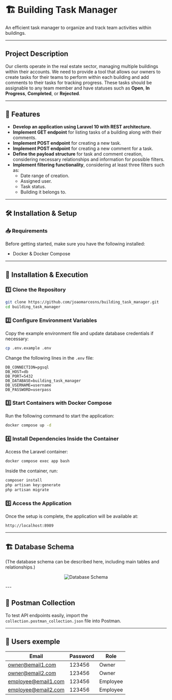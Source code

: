# 🏗️ Building Task Manager

An efficient task manager to organize and track team activities within buildings.

---

## **Project Description**

Our clients operate in the real estate sector, managing multiple buildings within their accounts. We need to provide a tool that allows our owners to create tasks for their teams to perform within each building and add comments to their tasks for tracking progress. These tasks should be assignable to any team member and have statuses such as **Open**, **In Progress**, **Completed**, or **Rejected**.

---

## 🚀 **Features**

- **Develop an application using Laravel 10 with REST architecture.**
- **Implement GET endpoint** for listing tasks of a building along with their comments.
- **Implement POST endpoint** for creating a new task.
- **Implement POST endpoint** for creating a new comment for a task.
- **Define the payload structure** for task and comment creation, considering necessary relationships and information for possible filters.
- **Implement filtering functionality**, considering at least three filters such as:
  - Date range of creation.
  - Assigned user.
  - Task status.
  - Building it belongs to.

---

## 🛠️ **Installation & Setup**

### 📥 **Requirements**

Before getting started, make sure you have the following installed:

- Docker & Docker Compose

---

## 📌 Installation & Execution

### 1️⃣ Clone the Repository

```bash
git clone https://github.com/joaomarcosns/building_task_manager.git
cd building_task_manager
```

### 2️⃣ Configure Environment Variables

Copy the example environment file and update database credentials if necessary:

```bash
cp .env.example .env
```

Change the following lines in the `.env` file:

```env
DB_CONNECTION=pgsql
DB_HOST=db
DB_PORT=5432
DB_DATABASE=building_task_manager
DB_USERNAME=username
DB_PASSWORD=userpass
```

### 3️⃣ Start Containers with Docker Compose

Run the following command to start the application:

```bash
docker compose up -d
```

### 4️⃣ Install Dependencies Inside the Container

Access the Laravel container:

```bash
docker compose exec app bash
```

Inside the container, run:

```bash
composer install
php artisan key:generate
php artisan migrate
```

### 5️⃣ Access the Application

Once the setup is complete, the application will be available at:

```url
http://localhost:8989
```

---

## 🏗️ Database Schema

(The database schema can be described here, including main tables and relationships.)

<p align="center">
    <img src="https://i.postimg.cc/V64HRNv2/building-task-manager.png" alt="Database Schema">
</p>
---

## 📩 Postman Collection

To test API endpoints easily, import the `collection.postman_collection.json` file into Postman.

---

## 📜 Users exemple

| Email               | Password | Role   |
|---------------------|---------|---------|
| <owner@email1.com>  | 123456  | Owner  |
| <owner@email2.com>  | 123456  | Owner  |
| <employee@email1.com>  | 123456  | Employee  |
| <employee@email2.com>  | 123456  | Employee  |
